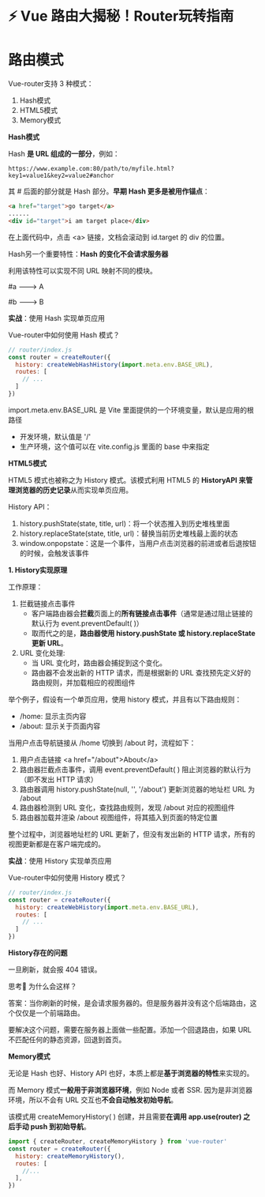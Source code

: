 # ⚡️ Vue 路由大揭秘！Router玩转指南

# 路由模式

Vue-router支持 3 种模式：

1. Hash模式
2. HTML5模式
3. Memory模式


**Hash模式**

Hash **是 URL 组成的一部分**，例如：

```
https://www.example.com:80/path/to/myfile.html?key1=value1&key2=value2#anchor
```

其 # 后面的部分就是 Hash 部分。**早期 Hash 更多是被用作锚点**：

```html
<a href="target">go target</a>
......
<div id="target">i am target place</div>
```

在上面代码中，点击 \<a> 链接，文档会滚动到 id.target 的 div 的位置。

Hash另一个重要特性：**Hash 的变化不会请求服务器**

利用该特性可以实现不同 URL 映射不同的模块。

#a ---> A

#b ---> B

**实战**：使用 Hash 实现单页应用

Vue-router中如何使用 Hash 模式？

```js
// router/index.js
const router = createRouter({
  history: createWebHashHistory(import.meta.env.BASE_URL),
  routes: [
    // ...
  ]
})
```

import.meta.env.BASE_URL 是 Vite 里面提供的一个环境变量，默认是应用的根路径

- 开发环境，默认值是 '/'
- 生产环境，这个值可以在 vite.config.js 里面的 base 中来指定


**HTML5模式**

HTML5 模式也被称之为 History 模式。该模式利用 HTML5 的 **HistoryAPI 来管理浏览器的历史记录**从而实现单页应用。

History API：

1. history.pushState(state, title, url)：将一个状态推入到历史堆栈里面
2. history.replaceState(state, title, url)：替换当前历史堆栈最上面的状态
3. window.onpopstate：这是一个事件，当用户点击浏览器的前进或者后退按钮的时候，会触发该事件

**1. History实现原理**

工作原理：

1. 拦截链接点击事件
   - 客户端路由器会**拦截**页面上的**所有链接点击事件**（通常是通过阻止链接的默认行为 event.preventDefault( )）
   - 取而代之的是，**路由器使用 history.pushState 或 history.replaceState 更新 URL**。
2. URL 变化处理:
   - 当 URL 变化时，路由器会捕捉到这个变化。
   - 路由器不会发出新的 HTTP 请求，而是根据新的 URL 查找预先定义好的路由规则，并加载相应的视图组件

举个例子，假设有一个单页应用，使用 history 模式，并且有以下路由规则：

- /home: 显示主页内容
- /about: 显示关于页面内容

当用户点击导航链接从 /home 切换到 /about 时，流程如下：

1. 用户点击链接 \<a href="/about">About\</a>
2. 路由器拦截点击事件，调用 event.preventDefault( ) 阻止浏览器的默认行为（即不发出 HTTP 请求）
3. 路由器调用 history.pushState(null, '', '/about') 更新浏览器的地址栏 URL 为 /about
4. 路由器检测到 URL 变化，查找路由规则，发现 /about 对应的视图组件
5. 路由器加载并渲染 /about 视图组件，将其插入到页面的特定位置

整个过程中，浏览器地址栏的 URL 更新了，但没有发出新的 HTTP 请求，所有的视图更新都是在客户端完成的。

**实战**：使用 History 实现单页应用

Vue-router中如何使用 History 模式？

```js
// router/index.js
const router = createRouter({
  history: createWebHistory(import.meta.env.BASE_URL),
  routes: [
    // ...
  ]
})
```

**History存在的问题**

一旦刷新，就会报 404 错误。

思考🤔 为什么会这样？

答案：当你刷新的时候，是会请求服务器的。但是服务器并没有这个后端路由，这个仅仅是一个前端路由。

要解决这个问题，需要在服务器上面做一些配置。添加一个回退路由，如果 URL 不匹配任何的静态资源，回退到首页。



**Memory模式**

无论是 Hash 也好、History API 也好，本质上都是**基于浏览器的特性**来实现的。

而 Memory 模式**一般用于非浏览器环境**，例如 Node 或者 SSR.  因为是非浏览器环境，所以不会有 URL 交互也**不会自动触发初始导航**。

该模式用 createMemoryHistory( ) 创建，并且需要**在调用 app.use(router) 之后手动 push 到初始导航**。

```js
import { createRouter, createMemoryHistory } from 'vue-router'
const router = createRouter({
  history: createMemoryHistory(),
  routes: [
    //...
  ],
})
```